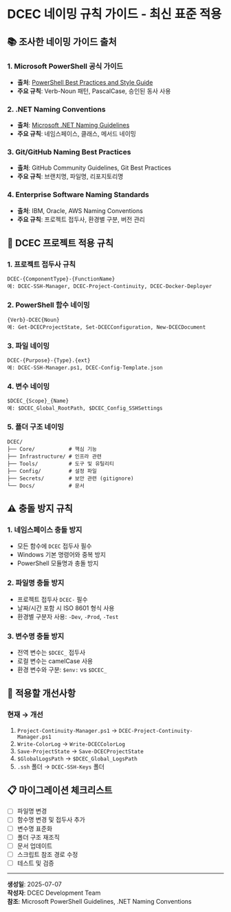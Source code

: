 # DCEC 네이밍 규칙 가이드 - 최신 표준 적용

## 📚 조사한 네이밍 가이드 출처

### 1. Microsoft PowerShell 공식 가이드
- **출처**: [PowerShell Best Practices and Style Guide](https://docs.microsoft.com/en-us/powershell/scripting/developer/cmdlet/cmdlet-development-guidelines)
- **주요 규칙**: Verb-Noun 패턴, PascalCase, 승인된 동사 사용

### 2. .NET Naming Conventions
- **출처**: [Microsoft .NET Naming Guidelines](https://docs.microsoft.com/en-us/dotnet/standard/design-guidelines/naming-guidelines)
- **주요 규칙**: 네임스페이스, 클래스, 메서드 네이밍

### 3. Git/GitHub Naming Best Practices
- **출처**: GitHub Community Guidelines, Git Best Practices
- **주요 규칙**: 브랜치명, 파일명, 리포지토리명

### 4. Enterprise Software Naming Standards
- **출처**: IBM, Oracle, AWS Naming Conventions
- **주요 규칙**: 프로젝트 접두사, 환경별 구분, 버전 관리

## 🎯 DCEC 프로젝트 적용 규칙

### 1. 프로젝트 접두사 규칙
```
DCEC-{ComponentType}-{FunctionName}
예: DCEC-SSH-Manager, DCEC-Project-Continuity, DCEC-Docker-Deployer
```

### 2. PowerShell 함수 네이밍
```
{Verb}-DCEC{Noun}
예: Get-DCECProjectState, Set-DCECConfiguration, New-DCECDocument
```

### 3. 파일 네이밍
```
DCEC-{Purpose}-{Type}.{ext}
예: DCEC-SSH-Manager.ps1, DCEC-Config-Template.json
```

### 4. 변수 네이밍
```
$DCEC_{Scope}_{Name}
예: $DCEC_Global_RootPath, $DCEC_Config_SSHSettings
```

### 5. 폴더 구조 네이밍
```
DCEC/
├── Core/           # 핵심 기능
├── Infrastructure/ # 인프라 관련
├── Tools/          # 도구 및 유틸리티
├── Config/         # 설정 파일
├── Secrets/        # 보안 관련 (gitignore)
└── Docs/           # 문서
```

## ⚠️ 충돌 방지 규칙

### 1. 네임스페이스 충돌 방지
- 모든 함수에 `DCEC` 접두사 필수
- Windows 기본 명령어와 중복 방지
- PowerShell 모듈명과 충돌 방지

### 2. 파일명 충돌 방지
- 프로젝트 접두사 `DCEC-` 필수
- 날짜/시간 포함 시 ISO 8601 형식 사용
- 환경별 구분자 사용: `-Dev`, `-Prod`, `-Test`

### 3. 변수명 충돌 방지
- 전역 변수는 `$DCEC_` 접두사
- 로컬 변수는 camelCase 사용
- 환경 변수와 구분: `$env:` vs `$DCEC_`

## 🔧 적용할 개선사항

### 현재 → 개선
1. `Project-Continuity-Manager.ps1` → `DCEC-Project-Continuity-Manager.ps1`
2. `Write-ColorLog` → `Write-DCECColorLog`
3. `Save-ProjectState` → `Save-DCECProjectState`
4. `$GlobalLogsPath` → `$DCEC_Global_LogsPath`
5. `.ssh` 폴더 → `DCEC-SSH-Keys` 폴더

## 📋 마이그레이션 체크리스트

- [ ] 파일명 변경
- [ ] 함수명 변경 및 접두사 추가
- [ ] 변수명 표준화
- [ ] 폴더 구조 재조직
- [ ] 문서 업데이트
- [ ] 스크립트 참조 경로 수정
- [ ] 테스트 및 검증

---
**생성일**: 2025-07-07  
**작성자**: DCEC Development Team  
**참조**: Microsoft PowerShell Guidelines, .NET Naming Conventions
